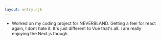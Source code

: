 ```yaml
---
layout: entry.njk
---
```


- Worked on my coding project for NEVERBLAND. Getting a feel for react again, I dont hate it. It's just different to Vue that's all. I am really enjoying the Next.js though. 
